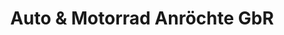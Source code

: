 ---
title: "Auto & Motorrad Anröchte GbR"
url: /anroechte/auto-und-motorrad-anroechte-gbr/
shop: Autohaus
---